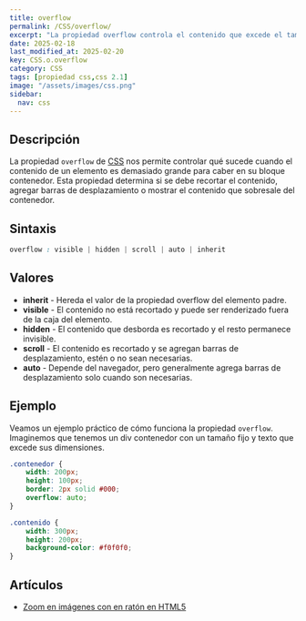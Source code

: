 ```yaml
---
title: overflow
permalink: /CSS/overflow/
excerpt: "La propiedad overflow controla el contenido que excede el tamaño de un contenedor."
date: 2025-02-18
last_modified_at: 2025-02-20
key: CSS.o.overflow
category: CSS
tags: [propiedad css,css 2.1]
image: "/assets/images/css.png"
sidebar:
  nav: css
---
```


## Descripción


La propiedad `overflow` de [CSS](https://www.manualweb.net/css/) nos permite controlar qué sucede cuando el contenido de un elemento es demasiado grande para caber en su bloque contenedor. Esta propiedad determina si se debe recortar el contenido, agregar barras de desplazamiento o mostrar el contenido que sobresale del contenedor.


## Sintaxis


```css
overflow : visible | hidden | scroll | auto | inherit
```


## Valores

- **inherit** - Hereda el valor de la propiedad overflow del elemento padre.
- **visible** - El contenido no está recortado y puede ser renderizado fuera de la caja del elemento.
- **hidden** - El contenido que desborda es recortado y el resto permanece invisible.
- **scroll** - El contenido es recortado y se agregan barras de desplazamiento, estén o no sean necesarias.
- **auto** - Depende del navegador, pero generalmente agrega barras de desplazamiento solo cuando son necesarias.

## Ejemplo


Veamos un ejemplo práctico de cómo funciona la propiedad `overflow`. Imaginemos que tenemos un div contenedor con un tamaño fijo y texto que excede sus dimensiones.


```css
.contenedor {
    width: 200px;
    height: 100px;
    border: 2px solid #000;
    overflow: auto;
}

.contenido {
    width: 300px;
    height: 200px;
    background-color: #f0f0f0;
}
```


## Artículos

- [Zoom en imágenes con en ratón en HTML5](https://lineadecodigo.com/html5/zoom-en-imagenes-con-el-raton-en-html5/)
